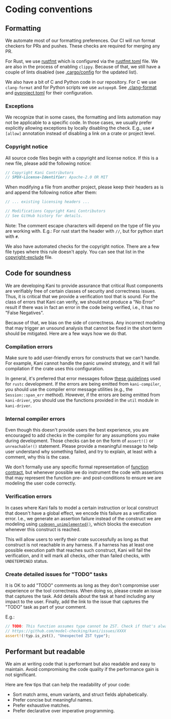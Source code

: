 # Coding conventions

## Formatting

We automate most of our formatting preferences. Our CI will run format checkers for PRs and pushes.
These checks are required for merging any PR.

For Rust, we use [rustfmt](https://github.com/rust-lang/rustfmt)
which is configured via the [rustfmt.toml](https://github.com/model-checking/kani/blob/main/rustfmt.toml) file.
We are also in the process of enabling `clippy`.
Because of that, we still have a couple of lints disabled (see [.cargo/config](https://github.com/model-checking/kani/blob/main/.cargo/config.toml) for the updated list).

We also have a bit of C and Python code in our repository.
For C we use `clang-format` and for Python scripts we use `autopep8`.
See [.clang-format](https://githubcom/model-checking/kani/blob/main/.clang-format)
and [pyproject.toml](https://github.com/model-checking/kani/blob/main/scripts/pyproject.toml)
for their configuration.


### Exceptions

We recognize that in some cases, the formatting and lints automation may not be applicable to a specific code.
In those cases, we usually prefer explicitly allowing exceptions by locally disabling the check.
E.g., use `#[allow]` annotation instead of disabling a link on a crate or project level.

### Copyright notice

All source code files begin with a copyright and license notice. If this is a new file, please add the following notice:

```rust
// Copyright Kani Contributors
// SPDX-License-Identifier: Apache-2.0 OR MIT
```

When modifying a file from another project, please keep their headers as is and append the following notice after them:

```rust
// ... existing licensing headers ...

// Modifications Copyright Kani Contributors
// See GitHub history for details.
```

Note: The comment escape characters will depend on the type of file you are working with. E.g.: For rust start the 
header with `//`, but for python start with `#`.

We also have automated checks for the copyright notice.
There are a few file types where this rule doesn't apply.
You can see that list in the [copyright-exclude](
https://github.com/model-checking/kani/blob/main/scripts/ci/copyright-exclude) file.


## Code for soundness

We are developing Kani to provide assurance that critical Rust components are verifiably free of certain classes of
security and correctness issues.
Thus, it is critical that we provide a verification tool that is sound.
For the class of errors that Kani can verify, we should not produce a "No Error" result if there was in fact an
error in the code being verified, i.e., it has no
"False Negatives".

Because of that, we bias on the side of correctness.
Any incorrect modeling
that may trigger an unsound analysis that cannot be fixed in the short term should be mitigated.
Here are a few ways how we do that.

### Compilation errors

Make sure to add user-friendly errors for constructs that we can't handle.
For example, Kani cannot handle the panic unwind strategy, and it will fail compilation if the crate uses this
configuration.

In general, it's preferred that error messages follow [these guidelines](https://rustc-dev-guide.rust-lang.org/diagnostics.html#diagnostic-output-style-guide) used for `rustc` development.
If the errors are being emitted from `kani-compiler`, you should use the compiler error message utilities (e.g., the `Session::span_err` method). However, if the
errors are being emitted from `kani-driver`, you should use the functions provided in the `util` module in `kani-driver`.

### Internal compiler errors

Even though this doesn't provide users the best experience, you are encouraged to add checks in the compiler for any
assumptions you make during development.
Those checks can be on the form of `assert!()` or `unreachable!()`
statement.
Please provide a meaningful message to help user understand why something failed, and try to explain, at least with 
a comment, why this is the case.

We don't formally use any specific formal representation of [function contract](https://en.wikipedia.org/wiki/Design_by_contract),
but whenever possible we do instrument the code with assertions that may represent the function pre- and
post-conditions to ensure we are modeling the user code correctly.

### Verification errors

In cases where Kani fails to model a certain instruction or local construct that doesn't have a global effect,
we encode this failure as a verification error.
I.e., we generate an assertion failure instead of the construct we are modeling using
[`codegen_unimplemented()`](https://github.com/model-checking/kani/blob/f719b565968568335d9be03ef27c5d05bb8fd0b7/kani-compiler/src/codegen_cprover_gotoc/utils/utils.rs#L50),
which blocks the execution whenever this construct is reached.

This will allow users to verify their crate successfully as long as
that construct is not reachable in any harness. If a harness has at least one possible execution path that reaches
such construct, Kani will fail the verification, and it will mark all checks, other than failed checks, with 
`UNDETERMINED` status.

### Create detailed issues for "TODO" tasks

It is OK to add "TODO" comments as long as they don't compromise user experience or the tool correctness.
When doing so, please create an issue that captures the task.
Add details about the task at hand including any impact to the user.
Finally, add the link to the issue that captures the "TODO" task as part of your comment.

E.g.:
```rust
// TODO: This function assumes type cannot be ZST. Check if that's always the case.
// https://github.com/model-checking/kani/issues/XXXX
assert!(!typ.is_zst(), "Unexpected ZST type");
```

## Performant but readable

We aim at writing code that is performant but also readable and easy to maintain.
Avoid compromising the code quality if the performance gain is not significant.

Here are few tips that can help the readability of your code:

- Sort match arms, enum variants, and struct fields alphabetically.
- Prefer concise but meaningful names.
- Prefer exhaustive matches.
- Prefer declarative over imperative programming.